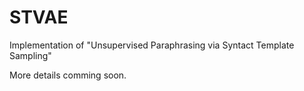 # STVAE
Implementation of "Unsupervised Paraphrasing via Syntact Template Sampling"


More details comming soon.
